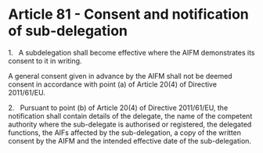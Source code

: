 # Article 81 - Consent and notification of sub-delegation


1.   A subdelegation shall become effective where the AIFM demonstrates its consent to it in writing.

A general consent given in advance by the AIFM shall not be deemed consent in accordance with point (a) of Article 20(4) of Directive 2011/61/EU.

2.   Pursuant to point (b) of Article 20(4) of Directive 2011/61/EU, the notification shall contain details of the delegate, the name of the competent authority where the sub-delegate is authorised or registered, the delegated functions, the AIFs affected by the sub-delegation, a copy of the written consent by the AIFM and the intended effective date of the sub-delegation.
